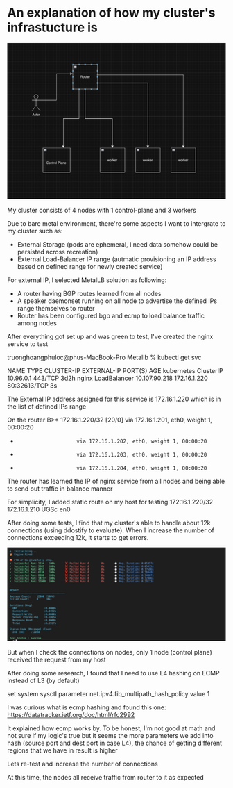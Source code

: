 # An explanation of how my cluster's infrastucture is

![Alt text](diagram.png)

My cluster consists of 4 nodes with 1 control-plane and 3 workers

Due to bare metal environment, there're some aspects I want to intergrate to my cluster such as:
+ External Storage (pods are ephemeral, I need data somehow could be persisted across recreation)
+ External Load-Balancer IP range (autmatic provisioning an IP address based on defined range for newly created service)

For external IP, I selected MetalLB solution as following:
- A router having BGP routes learned from all nodes
- A speaker daemonset running on all node to advertise the defined IPs range themselves to router
- Router has been configured bgp and ecmp to load balance traffic among nodes

After everything got set up and was green to test, I've created the nginx service to test

truonghoangphuloc@phus-MacBook-Pro Metallb % kubectl get svc

NAME         TYPE           CLUSTER-IP      EXTERNAL-IP    PORT(S)        AGE
kubernetes   ClusterIP      10.96.0.1       <none>         443/TCP        3d2h
nginx        LoadBalancer   10.107.90.218   172.16.1.220   80:32613/TCP   3s

The External IP address assigned for this service is 172.16.1.220 which is in the list of defined IPs range

On the router
B>* 172.16.1.220/32 [20/0] via 172.16.1.201, eth0, weight 1, 00:00:20
  *                        via 172.16.1.202, eth0, weight 1, 00:00:20
  *                        via 172.16.1.203, eth0, weight 1, 00:00:20
  *                        via 172.16.1.204, eth0, weight 1, 00:00:20

The router has learned the IP of nginx service from all nodes and being able to send out traffic in balance manner

For simplicity, I added static route on my host for testing
172.16.1.220/32    172.16.1.210       UGSc           en0

After doing some tests, I find that my cluster's able to handle about 12k connections (using ddostify to evaluate). When I increase the number of connections exceeding 12k, it starts to get errors.


![Alt text](result.png)

But when I check the connections on nodes, only 1 node (control plane) received the request from my host

After doing some research, I found that I need to use L4 hashing on ECMP instead of L3 (by default)

set system sysctl parameter net.ipv4.fib_multipath_hash_policy value 1

I was curious what is ecmp hashing and found this one:
https://datatracker.ietf.org/doc/html/rfc2992


It explained how ecmp works by. To be honest, I'm not good at math and not sure if my logic's true but it seems the more parameters we add into hash (source port and dest port in case L4), the chance of getting different regions that we have in result is higher

Lets re-test and increase the number of connections

At this time, the nodes all receive traffic from router to it as expected
